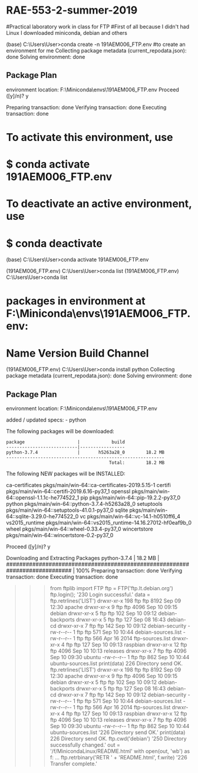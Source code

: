 # RAE-553-2-summer-2019
#Practical laboratory work in class for FTP
#First of all because I didn't had Linux I downloaded miniconda, debian and others

(base) C:\Users\User>conda create -n 191AEM006_FTP.env           #to create an environment for me
Collecting package metadata (current_repodata.json): done
Solving environment: done    
## Package Plan ##

  environment location: F:\Miniconda\envs\191AEM006_FTP.env
  Proceed ([y]/n)? y

Preparing transaction: done
Verifying transaction: done
Executing transaction: done
#
# To activate this environment, use
#
#     $ conda activate 191AEM006_FTP.env
#
# To deactivate an active environment, use
#
#     $ conda deactivate


(base) C:\Users\User>conda activate 191AEM006_FTP.env

(191AEM006_FTP.env) C:\Users\User>conda list
(191AEM006_FTP.env) C:\Users\User>conda list
# packages in environment at F:\Miniconda\envs\191AEM006_FTP.env:
#
# Name                    Version                   Build  Channel
(191AEM006_FTP.env) C:\Users\User>conda install python
Collecting package metadata (current_repodata.json): done
Solving environment: done

## Package Plan ##

  environment location: F:\Miniconda\envs\191AEM006_FTP.env

  added / updated specs:
    - python


The following packages will be downloaded:

    package                    |            build
    ---------------------------|-----------------
    python-3.7.4               |       h5263a28_0        18.2 MB
    ------------------------------------------------------------
                                           Total:        18.2 MB

The following NEW packages will be INSTALLED:

  ca-certificates    pkgs/main/win-64::ca-certificates-2019.5.15-1
  certifi            pkgs/main/win-64::certifi-2019.6.16-py37_1
  openssl            pkgs/main/win-64::openssl-1.1.1c-he774522_1
  pip                pkgs/main/win-64::pip-19.2.2-py37_0
  python             pkgs/main/win-64::python-3.7.4-h5263a28_0
  setuptools         pkgs/main/win-64::setuptools-41.0.1-py37_0
  sqlite             pkgs/main/win-64::sqlite-3.29.0-he774522_0
  vc                 pkgs/main/win-64::vc-14.1-h0510ff6_4
  vs2015_runtime     pkgs/main/win-64::vs2015_runtime-14.16.27012-hf0eaf9b_0
  wheel              pkgs/main/win-64::wheel-0.33.4-py37_0
  wincertstore       pkgs/main/win-64::wincertstore-0.2-py37_0


Proceed ([y]/n)? y


Downloading and Extracting Packages
python-3.7.4         | 18.2 MB   | ############################################################################ | 100%
Preparing transaction: done
Verifying transaction: done
Executing transaction: done
>>> from ftplib import FTP
>>> ftp = FTP('ftp.lt.debian.org')
>>> ftp.login();
'230 Login successful.'
>>> data = ftp.retrlines('LIST')
drwxr-xr-x  198 ftp      ftp          8192 Sep 09 12:30 apache
drwxr-xr-x    9 ftp      ftp          4096 Sep 10 09:15 debian
drwxr-xr-x    5 ftp      ftp           102 Sep 10 09:12 debian-backports
drwxr-xr-x    5 ftp      ftp           127 Sep 08 16:43 debian-cd
drwxr-xr-x    7 ftp      ftp           142 Sep 10 09:12 debian-security
-rw-r--r--    1 ftp      ftp           571 Sep 10 10:44 debian-sources.list
-rw-r--r--    1 ftp      ftp           566 Apr 16  2014 ftp-sources.list
drwxr-xr-x    4 ftp      ftp           127 Sep 10 09:13 raspbian
drwxr-xr-x   12 ftp      ftp          4096 Sep 10 10:13 releases
drwxr-xr-x    7 ftp      ftp          4096 Sep 10 09:30 ubuntu
-rw-r--r--    1 ftp      ftp           862 Sep 10 10:44 ubuntu-sources.list
>>> print(data)
226 Directory send OK.
>>> ftp.retrlines('LIST')
drwxr-xr-x  198 ftp      ftp          8192 Sep 09 12:30 apache
drwxr-xr-x    9 ftp      ftp          4096 Sep 10 09:15 debian
drwxr-xr-x    5 ftp      ftp           102 Sep 10 09:12 debian-backports
drwxr-xr-x    5 ftp      ftp           127 Sep 08 16:43 debian-cd
drwxr-xr-x    7 ftp      ftp           142 Sep 10 09:12 debian-security
-rw-r--r--    1 ftp      ftp           571 Sep 10 10:44 debian-sources.list
-rw-r--r--    1 ftp      ftp           566 Apr 16  2014 ftp-sources.list
drwxr-xr-x    4 ftp      ftp           127 Sep 10 09:13 raspbian
drwxr-xr-x   12 ftp      ftp          4096 Sep 10 10:13 releases
drwxr-xr-x    7 ftp      ftp          4096 Sep 10 09:30 ubuntu
-rw-r--r--    1 ftp      ftp           862 Sep 10 10:44 ubuntu-sources.list
'226 Directory send OK.'
>>> print(data)
226 Directory send OK.
>>> ftp.cwd('debian')
'250 Directory successfully changed.'
out = '/f/MinicondaLinux/README.html'
>>> with open(out, 'wb') as f:
...     ftp.retrbinary('RETR ' + 'README.html', f.write)
'226 Transfer complete.'


